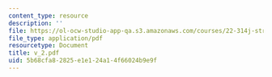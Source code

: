 ```yaml
---
content_type: resource
description: ''
file: https://ol-ocw-studio-app-qa.s3.amazonaws.com/courses/22-314j-structural-mechanics-in-nuclear-power-technology-fall-2006/5b68cfa82825e1e124a14f66024b9e9f_v_2.pdf
file_type: application/pdf
resourcetype: Document
title: v_2.pdf
uid: 5b68cfa8-2825-e1e1-24a1-4f66024b9e9f
---
```

